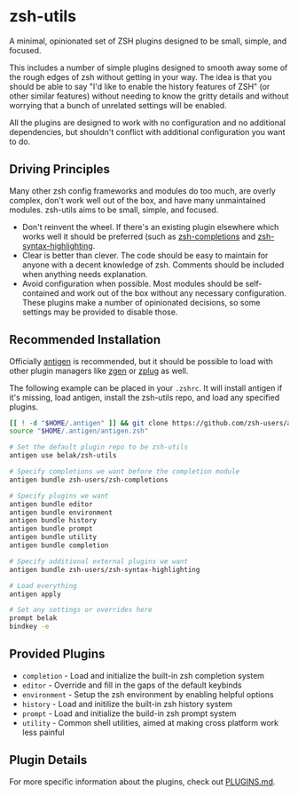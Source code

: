 # zsh-utils

A minimal, opinionated set of ZSH plugins designed to be small, simple, and
focused.

This includes a number of simple plugins designed to smooth away some of the
rough edges of zsh without getting in your way. The idea is that you should be
able to say "I'd like to enable the history features of ZSH" (or other similar
features) without needing to know the gritty details and without worrying that
a bunch of unrelated settings will be enabled.

All the plugins are designed to work with no configuration and no additional
dependencies, but shouldn't conflict with additional configuration you want to
do.

## Driving Principles

Many other zsh config frameworks and modules do too much, are overly complex,
don't work well out of the box, and have many unmaintained modules. zsh-utils
aims to be small, simple, and focused.

- Don't reinvent the wheel. If there's an existing plugin elsewhere which works
  well it should be preferred (such as [zsh-completions](https://github.com/zsh-users/zsh-completions)
  and [zsh-syntax-highlighting](https://github.com/zsh-users/zsh-syntax-highlighting).
- Clear is better than clever. The code should be easy to maintain for anyone
  with a decent knowledge of zsh. Comments should be included when anything needs
  explanation.
- Avoid configuration when possible. Most modules should be self-contained and
  work out of the box without any necessary configuration. These plugins make a
  number of opinionated decisions, so some settings may be provided to disable those.

## Recommended Installation

Officially [antigen][antigen] is recommended, but it should be possible to load
with other plugin managers like [zgen][zgen] or [zplug][zplug] as well.

The following example can be placed in your `.zshrc`. It will install antigen
if it's missing, load antigen, install the zsh-utils repo, and load any
specified plugins.

```sh
[[ ! -d "$HOME/.antigen" ]] && git clone https://github.com/zsh-users/antigen.git "$HOME/.antigen"
source "$HOME/.antigen/antigen.zsh"

# Set the default plugin repo to be zsh-utils
antigen use belak/zsh-utils

# Specify completions we want before the completion module
antigen bundle zsh-users/zsh-completions

# Specify plugins we want
antigen bundle editor
antigen bundle environment
antigen bundle history
antigen bundle prompt
antigen bundle utility
antigen bundle completion

# Specify additional external plugins we want
antigen bundle zsh-users/zsh-syntax-highlighting

# Load everything
antigen apply

# Set any settings or overrides here
prompt belak
bindkey -e
```

## Provided Plugins

- `completion` - Load and initialize the built-in zsh completion system
- `editor` - Override and fill in the gaps of the default keybinds
- `environment` - Setup the zsh environment by enabling helpful options
- `history` - Load and initilize the built-in zsh history system
- `prompt` - Load and initialize the build-in zsh prompt system
- `utility` - Common shell utilities, aimed at making cross platform work less painful

## Plugin Details

For more specific information about the plugins, check out [PLUGINS.md](./PLUGINS.md).

[antigen]: https://github.com/zsh-users/antigen.git
[xdg-basedirs]: https://specifications.freedesktop.org/basedir-spec/basedir-spec-latest.html
[zgen]: https://github.com/tarjoilija/zgen
[zplug]: https://github.com/zplug/zplug
